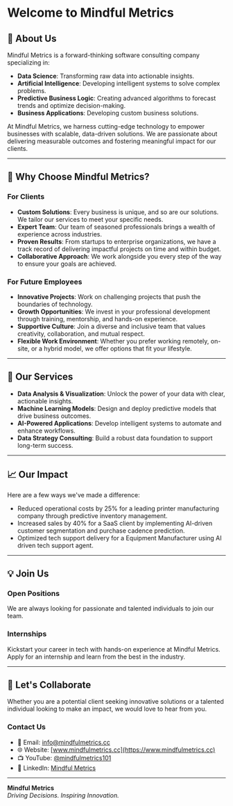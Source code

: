 # Welcome to Mindful Metrics

## 🚀 About Us
Mindful Metrics is a forward-thinking software consulting company specializing in:
- **Data Science**: Transforming raw data into actionable insights.
- **Artificial Intelligence**: Developing intelligent systems to solve complex problems.
- **Predictive Business Logic**: Creating advanced algorithms to forecast trends and optimize decision-making.
- **Business Applications**: Developing custom business solutions.

At Mindful Metrics, we harness cutting-edge technology to empower businesses with scalable, data-driven solutions. We are passionate about delivering measurable outcomes and fostering meaningful impact for our clients.

---

## 🌟 Why Choose Mindful Metrics?

### For Clients
- **Custom Solutions**: Every business is unique, and so are our solutions. We tailor our services to meet your specific needs.
- **Expert Team**: Our team of seasoned professionals brings a wealth of experience across industries.
- **Proven Results**: From startups to enterprise organizations, we have a track record of delivering impactful projects on time and within budget.
- **Collaborative Approach**: We work alongside you every step of the way to ensure your goals are achieved.

### For Future Employees
- **Innovative Projects**: Work on challenging projects that push the boundaries of technology.
- **Growth Opportunities**: We invest in your professional development through training, mentorship, and hands-on experience.
- **Supportive Culture**: Join a diverse and inclusive team that values creativity, collaboration, and mutual respect.
- **Flexible Work Environment**: Whether you prefer working remotely, on-site, or a hybrid model, we offer options that fit your lifestyle.

---

## 🔧 Our Services

- **Data Analysis & Visualization**: Unlock the power of your data with clear, actionable insights.
- **Machine Learning Models**: Design and deploy predictive models that drive business outcomes.
- **AI-Powered Applications**: Develop intelligent systems to automate and enhance workflows.
- **Data Strategy Consulting**: Build a robust data foundation to support long-term success.

---

## 📈 Our Impact

Here are a few ways we've made a difference:

- Reduced operational costs by 25% for a leading printer manufacturing company through predictive inventory management.
- Increased sales by 40% for a SaaS client by implementing AI-driven customer segmentation and purchase cadence prediction.
- Optimized tech support delivery for a Equipment Manufacturer using AI driven tech support agent.

---

## 💡 Join Us

### Open Positions
We are always looking for passionate and talented individuals to join our team. 

### Internships
Kickstart your career in tech with hands-on experience at Mindful Metrics. Apply for an internship and learn from the best in the industry.

---

## 🤝 Let's Collaborate

Whether you are a potential client seeking innovative solutions or a talented individual looking to make an impact, we would love to hear from you.

### Contact Us
- 📧 Email: [info@mindfulmetrics.cc](mailto:info@mindfulmetrics.cc)
- 🌐 Website: [www.mindfulmetrics.cc](https://www.mindfulmetrics.cc)
- 📺 YouTube: [@mindfulmetrics101](https://www.youtube.com/@mindfulmetrics101)
- 📘 LinkedIn: [Mindful Metrics](https://www.linkedin.com/company/mindful-metrics/)

---

**Mindful Metrics**  
*Driving Decisions. Inspiring Innovation.*
